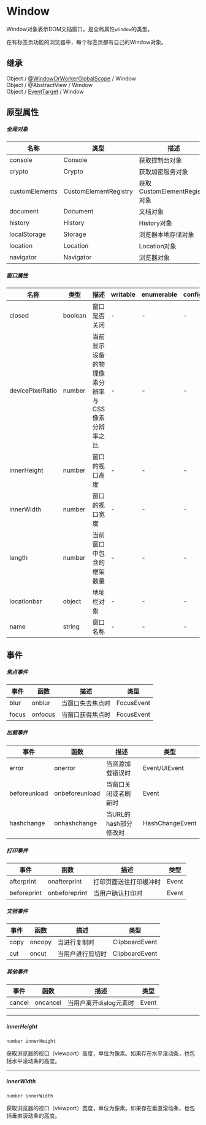 # Window

Window对象表示DOM文档窗口，是全局属性`window`的类型。

在有标签页功能的浏览器中，每个标签页都有自己的Window对象。

## 继承

Object / [@WindowOrWorkerGlobalScope](WindowOrWorkerGlobalScope.md) / Window  
Object / @AbstractView / Window  
Object / [EventTarget](EventTarget.md) / Window

## 原型属性

##### 全局对象

| 名称 | 类型 | 描述 |  writable | enumerable | configurable |
|---|---|---|---|---|---|
| console | Console | 获取控制台对象 | - | - | - |
| crypto | Crypto | 获取加密服务对象 | - | - | - |
| customElements | CustomElementRegistry | 获取CustomElementRegistry对象 | - | - | - |
| document | Document | 文档对象 | - | - | - |
| history | History | History对象 | - | - | - |
| localStorage | Storage | 浏览器本地存储对象 | - | - | - |
| location | Location | Location对象 | - | - | - |
| navigator | Navigator | 浏览器对象 | - | - | - |

##### 窗口属性

| 名称 | 类型 | 描述 |  writable | enumerable | configurable |
|---|---|---|---|---|---|
| closed | boolean | 窗口是否关闭 | - | - | - | 
| devicePixelRatio | number | 当前显示设备的物理像素分辨率与CSS像素分辨率之比 | - | - | - |
| innerHeight | number | 窗口的视口高度 | - | - | - |
| innerWidth | number | 窗口的视口宽度 | - | - | - |
| length | number | 当前窗口中包含的框架数量 | - | - | - |
| locationbar | object | 地址栏对象 | - | - | - | menubar | object | 菜单栏对象 | - | - | - |
| name | string | 窗口名称 | - | - | - |

## 事件

##### 焦点事件

| 事件 | 函数 | 描述 | 类型 |
|---|---|---|---|
| blur | onblur | 当窗口失去焦点时 | FocusEvent |
| focus | onfocus | 当窗口获得焦点时 | FocusEvent |

##### 加载事件

| 事件 | 函数 | 描述 | 类型 |
|---|---|---|---|
| error | onerror | 当资源加载错误时 | Event/UIEvent |
| beforeunload | onbeforeunload | 当窗口关闭或者刷新时 | Event | 
| hashchange | onhashchange | 当URL的hash部分修改时 | HashChangeEvent |

##### 打印事件

| 事件 | 函数 | 描述 | 类型 | 
|---|---|---|---|
| afterprint | onafterprint | 打印页面送往打印缓冲时 | Event | 
| beforeprint | onbeforeprint | 当用户确认打印时 | Event |

##### 文档事件

| 事件 | 函数 | 描述 | 类型 |
|---|---|---|---|
| copy | oncopy | 当进行复制时 | ClipboardEvent |
| cut | oncut | 当用户进行剪切时 | ClipboardEvent |

##### 其他事件

| 事件 | 函数 | 描述 | 类型 |
|---|---|---|---|
| cancel | oncancel | 当用户离开dialog元素时 | Event |

---

##### innerHeight

```
number innerHeight
```

获取浏览器的视口（viewport）高度，单位为像素。如果存在水平滚动条，也包括水平滚动条的高度。

---

##### innerWidth

```
number innerWidth
```

获取浏览器的视口（viewport）宽度，单位为像素。如果存在垂直滚动条，也包括垂直滚动条的高度。